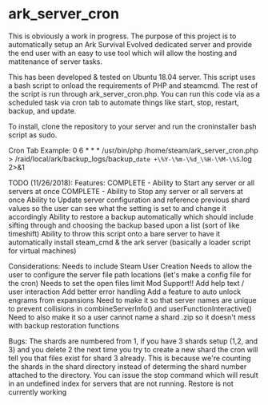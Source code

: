 # ark_server_cron

This is obviously a work in progress. The purpose of this project is to automatically setup an Ark Survival Evolved dedicated server and provide the end user with an easy to use tool which will allow the hosting and matitenance of server tasks.

This has been developed & tested on Ubuntu 18.04 server. This script uses a bash script to onload the requirements of PHP and steamcmd. The rest of the script is run through ark_server_cron.php. You can run this code via as a scheduled task via cron tab to automate things like start, stop, restart, backup, and update.

To install, clone the repository to your server and run the croninstaller bash script as sudo.

Cron Tab Example:
0 6 * * * /usr/bin/php /home/steam/ark_server_cron.php > /raid/local/ark/backup_logs/backup_`date +\%Y-\%m-\%d_\%H-\%M-\%S`.log 2>&1

TODO (11/26/2018):
Features:
COMPLETE - Ability to Start any server or all servers at once
COMPLETE - Ability to Stop any server or all servers at once
Ability to Update server configuration and reference previous shard values so the user can see what the setting is set to and change it accordingly
Ability to restore a backup automatically which should include sifting through and choosing the backup based upon a list (sort of like timeshift)
Ability to throw this script onto a bare server to have it automatically install steam_cmd & the ark server (basically a loader script for virtual machines)

Considerations:
Needs to include Steam User Creation
Needs to allow the user to configure the server file path locations (let's make a config file for the cron)
Needs to set the open files limit
Mod Support!!
Add help text / user interaction
Add better error handling
Add a feature to auto unlock engrams from expansions
Need to make it so that server names are unique to prevent collisions in combineServerInfo() and userFunctionInteractive()
Need to also make it so a user cannot name a shard .zip so it doesn't mess with backup restoration functions

Bugs:
The shards are numbered from 1, if you have 3 shards setup (1,2, and 3) and you delete 2 the next time you try to create a new shard the cron will tell you that files exist for shard 3 already. This is because we're counting the shards in the shard directory instead of determing the shard number attached to the directory.
You can issue the stop command which will result in an undefined index for servers that are not running.
Restore is not currently working
